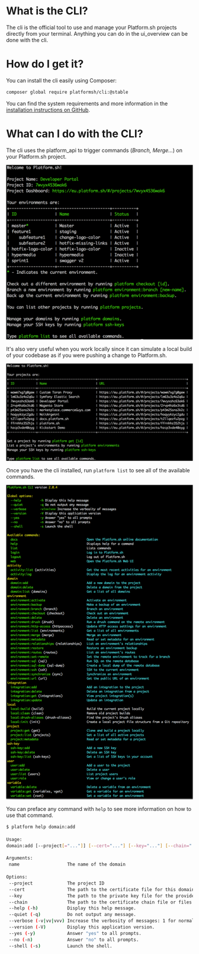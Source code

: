 What is the CLI?
================

The cli is the official tool to use and manage your Platform.sh projects
directly from your terminal. Anything you can do in the ui\_overview can
be done with the cli.

How do I get it?
================

You can install the cli easily using Composer:

```bash
composer global require platformsh/cli:@stable
```

You can find the system requirements and more information in the
[installation instructions on
GitHub](https://github.com/platformsh/platformsh-cli/blob/master/README.md).


What can I do with the CLI?
===========================

The cli uses the platform\_api to trigger commands (*Branch, Merge...*)
on your Platform.sh project.

![Platform Cli In Project](images/platform-cli-in-project.png)

It's also very useful when you work locally since it can simulate a
local build of your codebase as if you were pushing a change to
Platform.sh.

![Platform Cli Logged In](images/platform-cli-logged-in.png)

Once you have the cli installed, run `platform list` to see all of the
available commands.

![Platform Cli List](images/platform-cli-list.png)

You can preface any command with `help` to see more information on how
to use that command.

```bash
$ platform help domain:add

Usage:
domain:add [--project[="..."]] [--cert="..."] [--key="..."] [--chain="..."] [name]

Arguments:
 name                  The name of the domain

Options:
 --project             The project ID
 --cert                The path to the certificate file for this domain.
 --key                 The path to the private key file for the provided certificate.
 --chain               The path to the certificate chain file or files for the provided certificate. (multiple values allowed)
 --help (-h)           Display this help message.
 --quiet (-q)          Do not output any message.
 --verbose (-v|vv|vvv) Increase the verbosity of messages: 1 for normal output, 2 for more verbose output and 3 for debug
 --version (-V)        Display this application version.
 --yes (-y)            Answer "yes" to all prompts.
 --no (-n)             Answer "no" to all prompts.
 --shell (-s)          Launch the shell.
```
